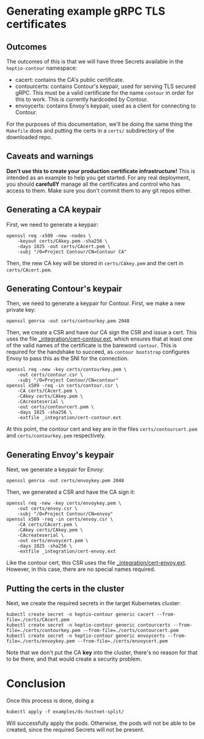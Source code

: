 # Generating example gRPC TLS certificates

## Outcomes

The outcomes of this is that we will have three Secrets available in the `heptio-contour` namespace:
- cacert: contains the CA's public certificate.
- contourcerts: contains Contour's keypair, used for serving TLS secured gRPC. This must be a valid certificate for the name `contour` in order for this to work. This is currently hardcoded by Contour.
- envoycerts: contains Envoy's keypair, used as a client for connecting to Contour.

For the purposes of this documentation, we'll be doing the same thing the `Makefile` does and putting the certs in a `certs/` subdirectory of the downloaded repo.

## Caveats and warnings

**Don't use this to create your production certificate infrastructure!**
This is intended as an example to help you get started. For any real deployment, you should **carefullY** manage all the certificates and control who has access to them. Make sure you don't commit them to any git repos either.

## Generating a CA keypair

First, we need to generate a keypair:
```
openssl req -x509 -new -nodes \
    -keyout certs/CAkey.pem -sha256 \
    -days 1825 -out certs/CAcert.pem \
    -subj "/O=Project Contour/CN=Contour CA"
```

Then, the new CA key will be stored in `certs/CAkey.pem` and the cert in `certs/CAcert.pem`.

## Generating Contour's keypair

Then, we need to generate a keypair for Contour. First, we make a new private key:
```
openssl genrsa -out certs/contourkey.pem 2048
```

Then, we create a CSR and have our CA sign the CSR and issue a cert. This uses the file [_integration/cert-contour.ext](./_integration/cert-contour.ext), which ensures that at least one of the valid names of the certificate is the bareword `contour`. This is required for the handshake to succeed, as `contour bootstrap` configures Envoy to pass this as the SNI for the connection.

```
openssl req -new -key certs/contourkey.pem \
	-out certs/contour.csr \
	-subj "/O=Project Contour/CN=contour"
openssl x509 -req -in certs/contour.csr \
    -CA certs/CAcert.pem \
    -CAkey certs/CAkey.pem \
    -CAcreateserial \
    -out certs/contourcert.pem \
    -days 1825 -sha256 \
    -extfile _integration/cert-contour.ext
```

At this point, the contour cert and key are in the files `certs/contourcert.pem` and `certs/contourkey.pem` respectively.

## Generating Envoy's keypair

Next, we generate a keypair for Envoy:
```
openssl genrsa -out certs/envoykey.pem 2048
```

Then, we generated a CSR and have the CA sign it:
```
openssl req -new -key certs/envoykey.pem \
	-out certs/envoy.csr \
	-subj "/O=Project Contour/CN=envoy"
openssl x509 -req -in certs/envoy.csr \
    -CA certs/CAcert.pem \
    -CAkey certs/CAkey.pem \
    -CAcreateserial \
    -out certs/envoycert.pem \
    -days 1825 -sha256 \
    -extfile _integration/cert-envoy.ext
```

Like the contour cert, this CSR uses the file [_integration/cert-envoy.ext](./_integration/cert-envoy.ext). However, in this case, there are no special names required.

## Putting the certs in the cluster

Next, we create the required secrets in the target Kubernetes cluster:

```
kubectl create secret -n heptio-contour generic cacert --from-file=./certs/CAcert.pem
kubectl create secret -n heptio-contour generic contourcerts --from-file=./certs/contourkey.pem --from-file=./certs/contourcert.pem
kubectl create secret -n heptio-contour generic envoycerts --from-file=./certs/envoykey.pem --from-file=./certs/envoycert.pem
```

Note that we don't put the CA **key** into the cluster, there's no reason for that to be there, and that would create a security problem.

# Conclusion

Once this process is done, doing a 
```
kubectl apply -f examples/ds-hostnet-split/
```

Will successfully apply the pods. Otherwise, the pods will not be able to be created, since the required Secrets will not be present.